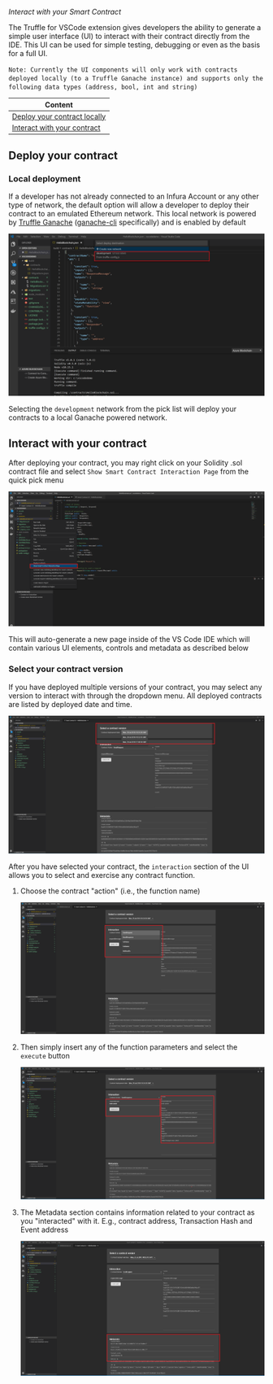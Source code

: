 _Interact with your Smart Contract_

The Truffle for VSCode extension gives developers the ability to generate a simple user interface (UI) to interact with their contract directly from the IDE. This UI can be used for simple testing, debugging or even as the basis for a full UI.

`Note: Currently the UI components will only work with contracts deployed locally (to a Truffle Ganache instance) and supports only the following data types (address, bool, int and string)`

| Content                                                     |
| ----------------------------------------------------------- |
| [Deploy your contract locally](#deploy-your-contract)       |
| [Interact with your contract](#interact-with-your-contract) |

## Deploy your contract

### Local deployment

If a developer has not already connected to an Infura Account or any other type of network, the default option will allow a developer to deploy their contract to an emulated Ethereum network. This local network is powered by [Truffle Ganache](https://truffleframework.com/docs/ganache/overview) ([ganache-cli](https://github.com/trufflesuite/ganache-cli/blob/master/README.md) specifically) and is enabled by default

![Smart contract deployment - local](./images/deployContractSelectDefault.png)

Selecting the `development` network from the pick list will deploy your contracts to a local Ganache powered network.

## Interact with your contract

After deploying your contract, you may right click on your Solidity .sol contract file and select `Show Smart Contract Interaction Page` from the quick pick menu

![Show contract interaction](./images/showContractInteraction.png)

This will auto-generate a new page inside of the VS Code IDE which will contain various UI elements, controls and metadata as described below

### Select your contract version

If you have deployed multiple versions of your contract, you may select any version to interact with through the dropdown menu. All deployed contracts are listed by deployed date and time.

![Contract version](./images/selectContractVersion.png)

After you have selected your contract, the `interaction` section of the UI allows you to select and exercise any contract function.

1. Choose the contract "action" (i.e., the function name)

   ![Contract Interaction Selection](./images/contractInteraction.png)

2. Then simply insert any of the function parameters and select the `execute` button

   ![Interaction result](./images/contractInteractionResult.png)

3. The Metadata section contains information related to your contract as you "interacted" with it. E.g., contract address, Transaction Hash and Event address

   ![Interaction Metadata](./images/contractMetadata.png)
